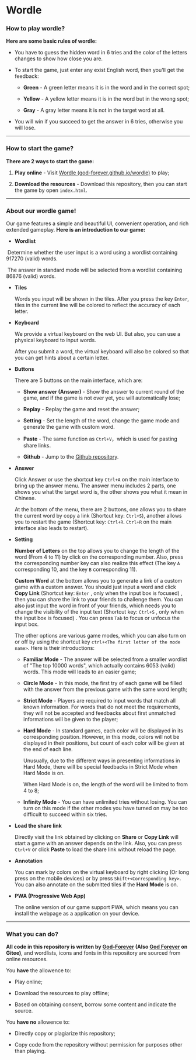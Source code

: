 # Wordle

### How to play wordle?

**Here are some basic rules of wordle:**

- You have to guess the hidden word in 6 tries and the color of the letters changes to show how close you are.

- To start the game,  just enter any exist English word, then you'll get the feedback:

  - **Green** - A green letter means it is in the word and in the correct spot;

  - **Yellow** - A yellow letter means it is in the word but in the wrong spot; 

  - **Gray** - A gray letter means it is not in the target word at all.
  
- You will win if you succeed to get the answer in 6 tries, otherwise you will lose.

---

### How to start the game?

**There are 2 ways to start the game:**

1. **Play online** - Visit [Wordle (god-forever.github.io/wordle)](https://god-forever.github.io/wordle/ ) to play;

2. **Download the resources** - Download this repository, then you can start the game by open `index.html`.

---

### About our wordle game!

Our game features a simple and beautiful UI, convenient operation, and rich extended gameplay. **Here is an introduction to our game:**

- **Wordlist**

​	Determine whether the user input is a word using a wordlist containing 917270 (valid) words.

​	The answer in standard mode will be selected from a wordlist containing 86876 (valid) words.

- **Tiles**

  Words you input will be shown in the tiles. After you press the key `Enter`, tiles in the current line will be colored to reflect the accuracy of each letter.

- **Keyboard**

  We provide a virtual keyboard on the web UI. But also, you can use a physical keyboard to input words. 
  
  After you submit a word, the virtual keyboard will also be colored so that you can get hints about a certain letter.
  
- **Buttons**

  There are 5 buttons on the main interface, which are:

  - **Show answer (Answer)** - Show the answer to current round of the game, and if the game is not over yet, you will automatically lose;

  - **Replay** - Replay the game and reset the answer;

  - **Setting** - Set the length of the word, change the game mode and generate the game with custom word.

  - **Paste** - The same function as `Ctrl+V`，which is used for pasting  share links.
  
  - **Github** - Jump to the [Github repository](https://github.com/God-Forever/wordle).

- **Answer**

  Click Answer or use the shortcut key `Ctrl+A` on the main interface to bring up the answer menu. The answer menu includes 2 parts, one shows you what the target word is, the other shows you what it mean in Chinese. 

  At the bottom of the menu, there are 2 buttons, one allows you to share the current word by copy a link (Shortcut key: `Ctrl+S`), another allows you to restart the game (Shortcut key: `Ctrl+R`. `Ctrl+R` on the main interface also leads to restart).

- **Setting**

  **Number of Letters** on the top allows you to change the length of the word (From 4 to 11) by click on the corresponding number. Also, press the corresponding number key can also realize this effect (The key `A` corresponding 10, and the key `B` corresponding 11).

  **Custom Word** at the bottom allows you to generate a link of a custom game with a custom answer. You should just input a word and click **Copy Link** (Shortcut key: `Enter` , only when the input box is focused) , then you can share the link to your friends to challenge them. You can also just input the word in front of your friends, which needs you to change the visibility of the input text (Shortcut key: `Ctrl+S` , only when the input box is focused) . You can press `Tab` to focus or unfocus the input box.

  The other options are various game modes, which you can also turn on or off by using the shortcut key `ctrl+<The first letter of the mode name>`. Here is their introductions:

  - **Familiar Mode** - The answer will be selected from a smaller wordlist of "The top 10000 words", which actually contains 6053 (valid) words. This mode will leads to an easier game;

  - **Circle Mode** - In this mode, the first try of each game will be filled with the answer from the previous game with the same word length;

  - **Strict Mode** - Players are required to input words that match all known information. For words that do not meet the requirements, they will not be accepted and feedbacks about first unmatched informations will be given to the player;

  - **Hard Mode** - In standard games, each color will be displayed in its corresponding position. However, in this mode, colors will not be displayed in their positions, but count of each color will be given at the end of each line. 

    Unusually, due to the different ways in presenting informations in Hard Mode, there will be special feedbacks in Strict Mode when Hard Mode is on.

    When Hard Mode is on, the length of the word will be limited to from 4 to 8;

  - **Infinity Mode** - You can have unlimited tries without losing. You can turn on this mode if the other modes you have turned on may be too difficult to succeed within six tries.

- **Load the share link**

  Directly visit the link obtained by clicking on **Share** or **Copy Link** will start a game with an answer depends on the link. Also, you can press `Ctrl+V` or click **Paste** to load the share link without reload the page.

- **Annotation**

  You can mark by colors on the virtual keyboard by right clicking (Or long press on the mobile devices) or by press `Shift+<Corresponding key>`. You can also annotate on the submitted tiles if the **Hard Mode** is on.
  
- **PWA (Progressive Web App)**

  The online version of our game support PWA, which means you can install the webpage as a application on your device.

---

### What you can do?

**All code in this repository is written by [God-Forever](https://github.com/God-Forever) (Also [God Forever](https://gitee.com/GodForever) on Gitee)**, and wordlists, icons and fonts in this repository are sourced from online resources. 

You **have** the allowence to:

- Play online;

- Download the resources to play offline;

- Based on obtaining consent, borrow some content and indicate the source.

You **have no** allowence to:

- Directly copy or plagiarize this repository;

- Copy code from the repository without permission for purposes other than playing.
